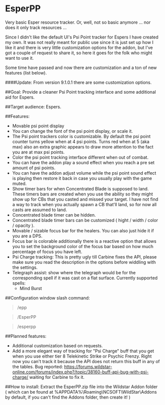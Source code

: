 EsperPP
=======
Very basic Esper resource tracker. Or, well, not so basic anymore ... nor does it only track resources ...

Since I didn't like the default UI's Psi Point tracker for Espers I have created my own. It was not really meant for public use since it is just set up how I like it and there is very little customization options for the addon, but I've got a couple of request to share it, so here it goes for the folk who might want to use it.

Some time have passed and now there are customization and a ton of new features (list below).

####Update:
From version 9.1.0.1 there are some customization options.

##Goal:
Provide a cleaner Psi Point tracking interface and some additional aid for Espers.

##Target audience:
Espers.

##Features:
* Movable psi point display
* You can change the font of the psi point display, or scale it.
* The Psi point trackers color is customizable. By default the psi point counter turns yellow when at 4 psi points. Turns red when at 5 (aka max) also an extra graphic appears to draw more attention to the fact you are at max psi points.
* Color the psi point tracking interface different when out of combat.
* You can have the addon play a sound effect when you reach a pre set amount of psi points.
* You can have the addon adjust volume while the psi point sound effect is playing then restore it back in case you usually play with the game muted.
* Show timer bars for when Concentrated Blade is supposed to land. These timers bars are created when you use the ability so they might show up for CBs that you casted and missed your target. I have not find a way to track when you actually spawn a CB that'll land, so for now all casts are assumed to land.
* Concentrated blade timer can be hidden.
* Concentrated blade timer bars can be customized ( hight / width / color / opacity ).
* Movable / sizable focus bar for the healers. You can also just hide it if you are a DPS.
* Focus bar is colorable additionally there is a reactive option that allows you to set the background color of the focus bar based on how much percentage of focus you have left.
* Psi Charge tracking: This is pretty ugly till Carbine fixes the API, please make sure you read the description in the options before widdling with the settings.
* Telegraph assist: show where the telegraph would be for the corresponding spell if it was cast on a flat surface. Currently supported spells:
	* Mind Burst

##Configuration window slash command:
> /epp

> /EsperPP

> /esperpp

##Planned features:
* Additional customization based on requests.
* Add a more elegant way of tracking for "Psi Charge" buff that you get when you use either tier 8 Telekinetic Strike or Psychic Frenzy. Right now you can't track it because the API does not return this buff in any of the tables. Bug reported: https://forums.wildstar-online.com/forums/index.php?/topic/38160-buff-api-bug-with-psi-charge/ waiting for Carbine to fix it.

##How to install:
Extract the EsperPP.zip file into the Wildstar Addon folder ( which can be found at %APPDATA%\Roaming\NCSOFT\WildStar\Addons by default, if you can't find the Addons folder, then create it! )
